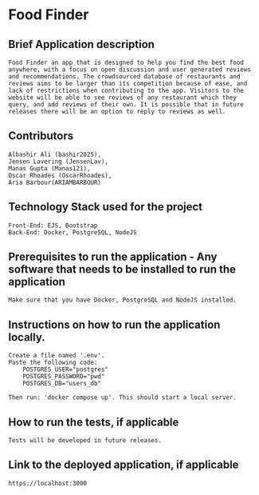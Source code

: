# Food Finder

## Brief Application description
    Food Finder an app that is designed to help you find the best food anywhere, with a focus on open discussion and user generated reviews and recommendations. The crowdsourced database of restaurants and reviews aims to be larger than its competition because of ease, and lack of restrictions when contributing to the app. Visitors to the website will be able to see reviews of any restaurant which they query, and add reviews of their own. It is possible that in future releases there will be an option to reply to reviews as well.
## Contributors
    Albashir Ali (bashir2025),
    Jensen Lavering (JensenLav), 
    Manas Gupta (Manas121), 
    Oscar Rhoades (OscarRhoades), 
    Aria Barbour(ARIAMBARBOUR)
## Technology Stack used for the project
    Front-End: EJS, Bootstrap
    Back-End: Docker, PostgreSQL, NodeJS
## Prerequisites to run the application - Any software that needs to be installed to run the application
    Make sure that you have Docker, PostgreSQL and NodeJS installed.
## Instructions on how to run the application locally.
    Create a file named '.env'.
    Paste the following code:
        POSTGRES_USER="postgres"
        POSTGRES_PASSWORD="pwd"
        POSTGRES_DB="users_db"

    Then run: 'docker compose up'. This should start a local server.
## How to run the tests, if applicable
    Tests will be developed in future releases.
## Link to the deployed application, if applicable
    https://localhost:3000
